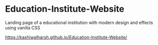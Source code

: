 # Education-Institute-Website
Landing page of a educational institution with modern design and effects using vanilla CSS

https://kashiwalharsh.github.io/Education-Institute-Website/

